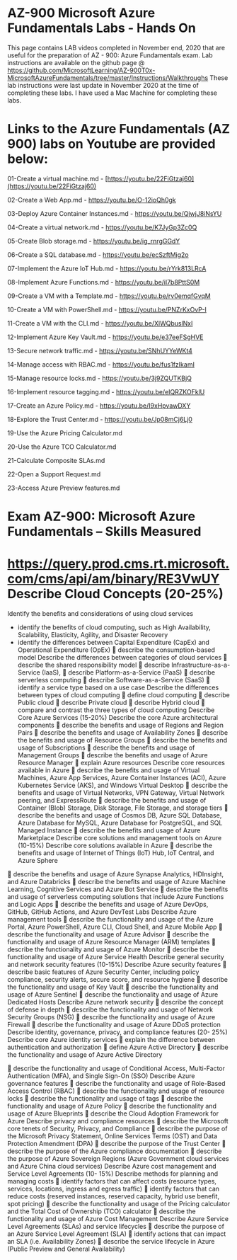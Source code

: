 AZ-900 Microsoft Azure Fundamentals Labs - Hands On 
===========================================
This page contains LAB videos completed in November end, 2020 that are useful for the preparation of AZ - 900: Azure Fundamentals exam.
Lab instructions are available on the github page @ https://github.com/MicrosoftLearning/AZ-900T0x-MicrosoftAzureFundamentals/tree/master/Instructions/Walkthroughs
These lab instructions were last update in November 2020 at the time of completing these labs. I have used a Mac Machine for completing these labs.

Links to the Azure Fundamentals (AZ 900) labs on Youtube are provided below:
===============================================

01-Create a virtual machine.md - [https://youtu.be/22FiGtzaj60](https://youtu.be/22FiGtzaj60)

02-Create a Web App.md - https://youtu.be/O-12ioQh0gk

03-Deploy Azure Container Instances.md - https://youtu.be/QjwjJ8iNsYU

04-Create a virtual network.md - https://youtu.be/K7JyGp3Zc0Q

05-Create Blob storage.md - https://youtu.be/ig_rnrgGGdY

06-Create a SQL database.md - https://youtu.be/ecSzftMig2o

07-Implement the Azure IoT Hub.md - https://youtu.be/rYrk813LRcA

08-Implement Azure Functions.md - https://youtu.be/il7b8PttS0M

09-Create a VM with a Template.md - https://youtu.be/rv0emqfGvqM

10-Create a VM with PowerShell.md - https://youtu.be/PNZrKxOvP-I

11-Create a VM with the CLI.md - https://youtu.be/XlWQbuslNxI

12-Implement Azure Key Vault.md - https://youtu.be/e37eeFSgHVE

13-Secure network traffic.md - https://youtu.be/SNhUYYeWKt4

14-Manage access with RBAC.md - https://youtu.be/fus1fzIkamI

15-Manage resource locks.md - https://youtu.be/3j9ZQUTKBjQ

16-Implement resource tagging.md - https://youtu.be/eIQRZKOFklU

17-Create an Azure Policy.md - https://youtu.be/I9xHpvawDXY

18-Explore the Trust Center.md - https://youtu.be/Jp08mCj6Lj0

19-Use the Azure Pricing Calculator.md

20-Use the Azure TCO Calculator.md

21-Calculate Composite SLAs.md

22-Open a Support Request.md

23-Access Azure Preview features.md



Exam AZ-900: Microsoft Azure Fundamentals – Skills Measured
===========================================================
https://query.prod.cms.rt.microsoft.com/cms/api/am/binary/RE3VwUY
Describe Cloud Concepts (20-25%)
=====
Identify the benefits and considerations of using cloud services
- identify the benefits of cloud computing, such as High Availability, Scalability, Elasticity,
Agility, and Disaster Recovery
- identify the differences between Capital Expenditure (CapEx) and Operational
Expenditure (OpEx)
 describe the consumption-based model
Describe the differences between categories of cloud services
  describe the shared responsibility model
 describe Infrastructure-as-a-Service (IaaS),
  describe Platform-as-a-Service (PaaS)
 describe serverless computing
 describe Software-as-a-Service (SaaS)
 identify a service type based on a use case
 Describe the differences between types of cloud computing
  define cloud computing
 describe Public cloud
 describe Private cloud
 describe Hybrid cloud
 compare and contrast the three types of cloud computing
Describe Core Azure Services (15-20%)
Describe the core Azure architectural components
   describe the benefits and usage of Regions and Region Pairs
 describe the benefits and usage of Availability Zones
 describe the benefits and usage of Resource Groups
 describe the benefits and usage of Subscriptions
 describe the benefits and usage of Management Groups
 describe the benefits and usage of Azure Resource Manager
 explain Azure resources
 Describe core resources available in Azure
  describe the benefits and usage of Virtual Machines, Azure App Services, Azure Container Instances (ACI), Azure Kubernetes Service (AKS), and Windows Virtual Desktop
 describe the benefits and usage of Virtual Networks, VPN Gateway, Virtual Network peering, and ExpressRoute
 describe the benefits and usage of Container (Blob) Storage, Disk Storage, File Storage, and storage tiers
 describe the benefits and usage of Cosmos DB, Azure SQL Database, Azure Database for
 MySQL, Azure Database for PostgreSQL, and SQL Managed Instance  describe the benefits and usage of Azure Marketplace
Describe core solutions and management tools on Azure (10-15%)
Describe core solutions available in Azure
   describe the benefits and usage of Internet of Things (IoT) Hub, IoT Central, and Azure Sphere

  describe the benefits and usage of Azure Synapse Analytics, HDInsight, and Azure Databricks
 describe the benefits and usage of Azure Machine Learning, Cognitive Services and Azure Bot Service
 describe the benefits and usage of serverless computing solutions that include Azure Functions and Logic Apps
 describe the benefits and usage of Azure DevOps, GitHub, GitHub Actions, and Azure DevTest Labs
 Describe Azure management tools
  describe the functionality and usage of the Azure Portal, Azure PowerShell, Azure CLI,
 Cloud Shell, and Azure Mobile App
 describe the functionality and usage of Azure Advisor
 describe the functionality and usage of Azure Resource Manager (ARM) templates
 describe the functionality and usage of Azure Monitor
 describe the functionality and usage of Azure Service Health
Describe general security and network security features (10-15%)
Describe Azure security features
   describe basic features of Azure Security Center, including policy compliance, security alerts, secure score, and resource hygiene
 describe the functionality and usage of Key Vault
 describe the functionality and usage of Azure Sentinel
 describe the functionality and usage of Azure Dedicated Hosts
 Describe Azure network security
  describe the concept of defense in depth
 describe the functionality and usage of Network Security Groups (NSG)
 describe the functionality and usage of Azure Firewall
 describe the functionality and usage of Azure DDoS protection
Describe identity, governance, privacy, and compliance features (20- 25%)
Describe core Azure identity services
   explain the difference between authentication and authorization
 define Azure Active Directory
 describe the functionality and usage of Azure Active Directory

  describe the functionality and usage of Conditional Access, Multi-Factor Authentication (MFA), and Single Sign-On (SSO)
Describe Azure governance features
 describe the functionality and usage of Role-Based Access Control (RBAC)
 describe the functionality and usage of resource locks
 describe the functionality and usage of tags
 describe the functionality and usage of Azure Policy
 describe the functionality and usage of Azure Blueprints
 describe the Cloud Adoption Framework for Azure
Describe privacy and compliance resources
 describe the Microsoft core tenets of Security, Privacy, and Compliance
 describe the purpose of the Microsoft Privacy Statement, Online Services Terms (OST)
and Data Protection Amendment (DPA)
 describe the purpose of the Trust Center
 describe the purpose of the Azure compliance documentation
 describe the purpose of Azure Sovereign Regions (Azure Government cloud services and
Azure China cloud services)
Describe Azure cost management and Service Level Agreements (10- 15%)
Describe methods for planning and managing costs
 identify factors that can affect costs (resource types, services, locations, ingress and egress traffic)
 identify factors that can reduce costs (reserved instances, reserved capacity, hybrid use benefit, spot pricing)
 describe the functionality and usage of the Pricing calculator and the Total Cost of Ownership (TCO) calculator
 describe the functionality and usage of Azure Cost Management
Describe Azure Service Level Agreements (SLAs) and service lifecycles
 describe the purpose of an Azure Service Level Agreement (SLA)
 identify actions that can impact an SLA (i.e. Availability Zones)
 describe the service lifecycle in Azure (Public Preview and General Availability)

